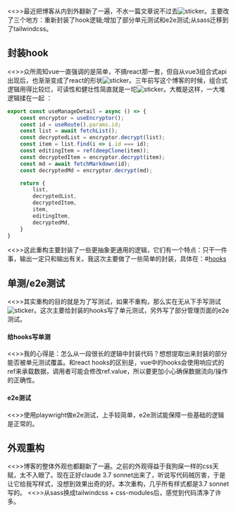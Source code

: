 <<>>最近把博客从内到外翻新了一遍，不水一篇文章说不过去![sticker](aru/129)。主要改了三个地方：重新封装了hook逻辑;增加了部分单元测试和e2e测试;从sass迁移到了tailwindcss。
## 封装hook
<<>>众所周知vue一直强调的是简单，不搞react那一套，但自从vue3组合式api出现后，也渐渐变成了react的形状![sticker](aru/23)。三年前写这个博客的时候，组合式逻辑用得比较烂，可读性和健壮性简直就是一坨![sticker](aru/94)。大概是这样，一大堆逻辑揉在一起 ：
```ts
export const useManageDetail = async () => {
    const encryptor = useEncryptor();
    const id = useRoute().params.id;
    const list = await fetchList();
    const decryptedList = encryptor.decrypt(list);
    const item = list.find(i => i.id === id);
    const editingItem = ref(deepClone(item));
    const decryptedItem = encryptor.decrypt(item);
    const md = await fetchMarkdown(id);
    const decryptedMd = encryptor.decrypt(md);

    return {
        list,
        decryptedList,
        decryptedItem,
        item,
        editingItem,
        decryptedMd,
    }
}
```
<<>>这此重构主要封装了一些更抽象更通用的逻辑，它们有一个特点：只干一件事，输出一定只和输出有关。我这次主要做了一些简单的封装，具体在：#[hooks](https://github.com/yunyuyuan/nuxt3-blog/tree/master/utils/hooks)
## 单测/e2e测试
<<>>其实重构的目的就是为了写测试，如果不重构，那么实在无从下手写测试![sticker](yellow-face/30)。这次主要给封装的hooks写了单元测试，另外写了部分管理页面的e2e测试。

#### 给hooks写单测
<<>>我的心得是：怎么从一段很长的逻辑中封装代码？想想提取出来封装的部分能否被单元测试覆盖。和react hooks的区别是，vue中的hooks会使用响应式的ref来承载数据，调用者可能会修改ref.value，所以要更加小心确保数据流向/操作的正确性。
#### e2e测试
<<>>使用playwright做e2e测试，上手较简单，e2e测试能保障一些基础的逻辑是正常的。
## 外观重构
<<>>博客的整体外观也都翻新了一遍。之前的外观得益于我狗屎一样的css天赋，太不入眼了。现在正好claude 3.7 sonnet出来了，听说写代码贼厉害，于是让它给我写样式，没想到效果出奇的好。本次重构，几乎所有样式都是3.7 sonnet写的。
<<>>从sass换成tailwindcss + css-modules后，感觉到代码清净了许多。